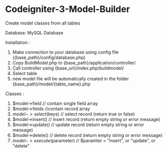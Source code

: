 # Codeigniter-3-Model-Builder
Create model classes from all tables

Database:
MySQL Database

Installation :
1. Make connection to your database using config file ({base_path}/config/database.php)
2. Copy BuildModel.php to {base_path}/application/controller/
3. Call controller using {base_url)/index.php/buildmodel/
4. Select table
5. new model file will be automatically created in the folder {base_path}/model/{table_name}.php

Classes :
1. $model->field  // contain single field array
2. $model->fields //contain record array
3. $model->select($keys) // select record (return true or false)
4. $model->insert() // insert record (return empty string or error message)
5. $model->update() // update record (return empty string or error message)
6. $model->delete() // delete record (return empty string or error message)
7. $model->execute($parameter) // $paramter = "insert", or  "update", or "delete"
